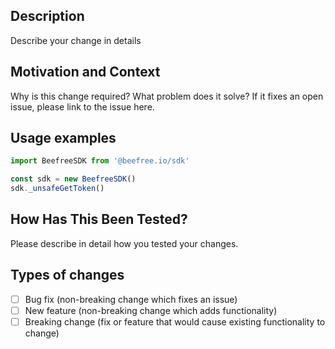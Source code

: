 
## Description

Describe your change in details

## Motivation and Context

Why is this change required? What problem does it solve?
If it fixes an open issue, please link to the issue here.

## Usage examples

```js
import BeefreeSDK from '@beefree.io/sdk'

const sdk = new BeefreeSDK()
sdk._unsafeGetToken()
```
## How Has This Been Tested?

Please describe in detail how you tested your changes.

## Types of changes

- [ ] Bug fix (non-breaking change which fixes an issue)
- [ ] New feature (non-breaking change which adds functionality)
- [ ] Breaking change (fix or feature that would cause existing functionality to change)
